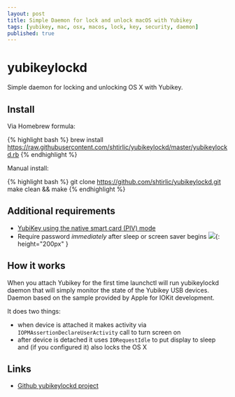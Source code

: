 ```yaml
---
layout: post
title: Simple Daemon for lock and unlock macOS with Yubikey
tags: [yubikey, mac, osx, macos, lock, key, security, daemon]
published: true
---
```


# yubikeylockd

Simple daemon for locking and unlocking OS X with Yubikey.

## Install

Via Homebrew formula:

{% highlight bash %}
 brew install https://raw.githubusercontent.com/shtirlic/yubikeylockd/master/yubikeylockd.rb
{% endhighlight %}

Manual install:

{% highlight bash %}
 git clone https://github.com/shtirlic/yubikeylockd.git
 make clean && make
{% endhighlight %}

## Additional requirements
  * [YubiKey using the native smart card (PIV) mode](https://www.yubico.com/why-yubico/for-businesses/computer-login/mac-os-login/)
  * Require password *immediately* after sleep or screen saver begins
  ![](http://i.imgur.com/URXUukP.png){: height="200px" }

## How it works

When you attach Yubikey for the first time launchctl will run yubikeylockd daemon
that will simply monitor the state of the Yubikey USB devices.
Daemon based on the sample provided by Apple for IOKit development.

It does two things:
* when device is attached it makes activity via
`IOPMAssertionDeclareUserActivity` call to turn screen on
* after device is detached it uses `IORequestIdle` to put display to sleep and (if you configured it) also locks the OS X


Links
-----
* [Github yubikeylockd project](https://github.com/shtirlic/yubikeylockd)
